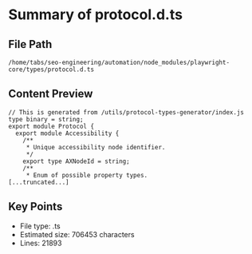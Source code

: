 # Summary of protocol.d.ts
  
## File Path
`/home/tabs/seo-engineering/automation/node_modules/playwright-core/types/protocol.d.ts`

## Content Preview
```
// This is generated from /utils/protocol-types-generator/index.js
type binary = string;
export module Protocol {
  export module Accessibility {
    /**
     * Unique accessibility node identifier.
     */
    export type AXNodeId = string;
    /**
     * Enum of possible property types.
[...truncated...]
```

## Key Points
- File type: .ts
- Estimated size: 706453 characters
- Lines: 21893
